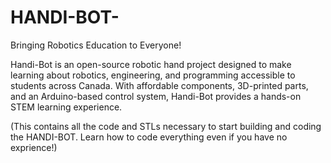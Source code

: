 # HANDI-BOT-
Bringing Robotics Education to Everyone!

Handi-Bot is an open-source robotic hand project designed to make learning about robotics, engineering, and programming accessible to students across Canada. With affordable components, 3D-printed parts, and an Arduino-based control system, Handi-Bot provides a hands-on STEM learning experience.

(This contains all the code and STLs necessary to start building and coding the HANDI-BOT. Learn how to code everything even if you have no exprience!)
